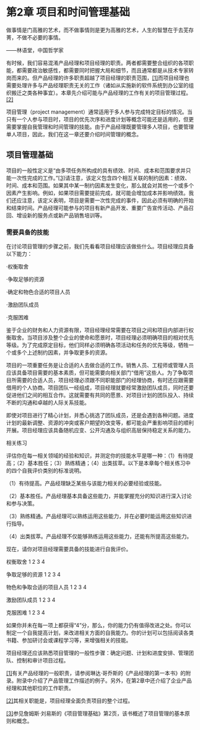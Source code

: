# 第2章 项目和时间管理基础

做事情是门高雅的艺术，而不做事情则是更为高雅的艺术，人生的智慧在于去芜存菁，不做不必要的事情。

——林语堂，中国哲学家

有时候，我们容易混淆产品经理和项目经理的职责。两者都需要整合组织的各项职能，都需要政治敏感性，都需要同时把握大局和细节，而且通常都是从技术专家转岗而来的。但产品经理的许多职责超越了项目经理的职责范围，[[1]](part0033.xhtml#ch1-back)而项目经理也需要处理许多与产品经理职责无关的工作（诸如从实施新的软件系统到办公室的组织搬迁之类各种事宜）。本章先介绍可能与产品经理的工作有关的项目管理过程。[[2]](part0033.xhtml#ch2-back)

项目管理（project management）通常适用于多人参与完成特定目标的情况。当只有一个人参与项目时，项目的优先次序和进度计划等概念可能还是适用的，但更需要掌握自我管理和时间管理的技能。由于产品经理既要管理多人项目，也要管理单人项目，因此，我们在这一章还要介绍时间管理的概念。

## 项目管理基础

项目的一般性定义是“由多项任务所构成的具有绩效、时间、成本和范围要求并只能一次性完成的工作。”[[3]](part0033.xhtml#ch3-back)请注意，该定义包含四个相互关联的制约因素：绩效、时间、成本和范围。如果其中某一制约因素发生变化，那么就会对其他一个或多个因素产生影响。例如，如果项目需要提前完成，就可能会增加成本并影响绩效。我们还应注意，该定义表明，项目是需要一次性完成的事件，因此必须有明确的开始和结束时间。产品经理可能参与的项目有新产品开发、重要广告宣传活动、产品召回、增设新的服务点或新产品销售培训等。

### 需要具备的技能

在讨论项目管理的步骤之前，我们先看看项目经理应该做些什么。项目经理应具备以下能力：

·权衡取舍

·争取足够的资源

·确定和物色合适的项目人员

·激励团队成员

·克服困难

鉴于企业的财务和人力资源有限，项目经理经常需要在项目之间和项目内部进行权衡取舍。当项目涉及整个企业的使命和愿景时，项目经理必须明确项目的相对优先等级。为了完成原定目标，他们同样必须明确各项活动和任务的优先等级，牺牲一个或多个上述制约因素，并争取更多的资源。

项目的一项重要任务是让合适的人去做合适的工作。销售人员、工程师或管理人员应该具备项目需要的基本素质，但可能需要向相关部门“借用”这些人。为了争取项目所需要的合适人员，项目经理必须跟不同职能部门的经理协商，有时还应跟需要借用的个人协商。项目团队一经组成，项目经理就要经常激励团队成员，同时还要促进他们之间的相互合作。这就需要有共同的愿景、对项目计划的团队投入、持续不断的沟通和卓越的人际关系技能。

即使对项目进行了精心计划，并悉心挑选了团队成员，还是会遇到各种问题。进度计划的最新调整、资源的冲突或客户期望的改变等，都可能会严重影响项目的顺利开展。项目经理应该具备随机应变、公开沟通及与组织高层保持稳定关系的能力。

相关练习

评估你在每一相关领域的经验和知识，并测定你的技能水平是哪一种：（1）有待提高；（2）基本胜任；（3）熟练精通；（4）出类拔萃。以下是本章每个相关练习中的四个自我评价类别的标准说明。

（1）有待提高。产品经理缺乏某些与该能力相关的必要经验或技能。

（2）基本胜任。产品经理基本具备这些能力，并能掌握充分的知识进行深入讨论和参与决策。

（3）熟练精通。产品经理可以熟练运用这些能力，并在必要时能运用这些知识进行指导。

（4）出类拔萃。产品经理不仅能够熟练运用这些能力，还能有所提高这些能力。

现在，请你对项目经理需要具备的技能进行自我评价。

权衡取舍 1 2 3 4

争取足够的资源 1 2 3 4

物色和争取合适的项目人员 1 2 3 4

激励团队成员 1 2 3 4

克服困难 1 2 3 4

如果你并未在每一项上都获得“4”分，那么，你的能力仍有值得改进之处。你可以制定一个自我提高计划，来改进相关方面的自我能力。你的计划可以包括阅读各类书籍、参加研讨会或课程学习等，来增强相关的技能。

项目经理还应该熟悉项目管理的一般性步骤：确定问题、计划和进度安排、管理团队、控制和审计项目过程。

[[1]](part0033.xhtml#ch1)有关产品经理的一般职责，请参阅琳达·哥乔斯的《产品经理的第一本书》的附录。附录中介绍了产品管理工作描述的例子。另外，在第2章中还介绍了企业产品经理和其他职位的工作职责。

[[2]](part0033.xhtml#ch2)其相关职能是，项目经理全面负责项目的整个过程。

[[3]](part0033.xhtml#ch3)参见詹姆斯·刘易斯的《项目管理基础》第2页，该书概述了项目管理的基本原则和概念。
